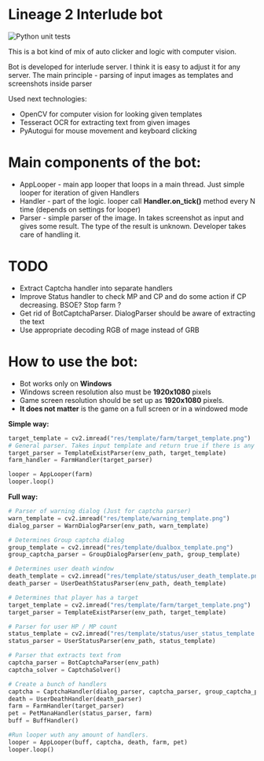 # Lineage 2 Interlude bot 

![Python unit tests](https://github.com/lebedynskyi/l2_bot/actions/workflows/main.yml/badge.svg)

This is a bot kind of mix of auto clicker and logic with computer vision.  

Bot is developed for interlude server. I think it is easy to adjust it for any server. The main principle - parsing of input images as templates and screenshots inside parser

Used next technologies:

* OpenCV for computer vision for looking given templates 
* Tesseract OCR for extracting text from given images
* PyAutogui for mouse movement and keyboard clicking

# Main components of the bot:

* AppLooper - main app looper that loops in a main thread. Just simple looper for iteration of given Handlers
* Handler - part of the logic. looper call **Handler.on_tick()** method every N time (depends on settings for looper)
* Parser - simple parser of the image. In takes screenshot as input and gives some result. The type of the result is unknown. Developer takes care of handling it.


# TODO
* Extract Captcha handler into separate handlers
* Improve Status handler to check MP and CP and do some action if CP decreasing. BSOE? Stop farm ?
* Get rid of BotCaptchaParser. DialogParser should be aware of extracting the text
* Use appropriate decoding RGB of mage instead of GRB

# How to use the bot:

* Bot works only on **Windows**
* Windows screen resolution also must be **1920x1080** pixels
* Game screen resolution should be set up as **1920x1080** pixels.
* **It does not matter** is the game on a full screen or in a windowed mode

**Simple way:**
```python
target_template = cv2.imread("res/template/farm/target_template.png")
# General parser. Takes input template and return true if there is any match on the screenshot
target_parser = TemplateExistParser(env_path, target_template)
farm_handler = FarmHandler(target_parser)

looper = AppLooper(farm)
looper.loop()
```

**Full way:**
```python
# Parser of warning dialog (Just for captcha parser)
warn_template = cv2.imread("res/template/warning_template.png")
dialog_parser = WarnDialogParser(env_path, warn_template)

# Determines Group captcha dialog
group_template = cv2.imread("res/template/dualbox_template.png")
group_captcha_parser = GroupDialogParser(env_path, group_template)

# Determines user death window
death_template = cv2.imread("res/template/status/user_death_template.png")
death_parser = UserDeathStatusParser(env_path, death_template)

# Determines that player has a target
target_template = cv2.imread("res/template/farm/target_template.png")
target_parser = TemplateExistParser(env_path, target_template)

# Parser for user HP / MP count
status_template = cv2.imread("res/template/status/user_status_template.png")
status_parser = UserStatusParser(env_path, status_template)

# Parser that extracts text from
captcha_parser = BotCaptchaParser(env_path)
captcha_solver = CaptchaSolver()

# Create a bunch of handlers
captcha = CaptchaHandler(dialog_parser, captcha_parser, group_captcha_parser, captcha_solver)
death = UserDeathHandler(death_parser)
farm = FarmHandler(target_parser)
pet = PetManaHandler(status_parser, farm)
buff = BuffHandler()

#Run looper wuth any amount of handlers.
looper = AppLooper(buff, captcha, death, farm, pet)
looper.loop()
```
